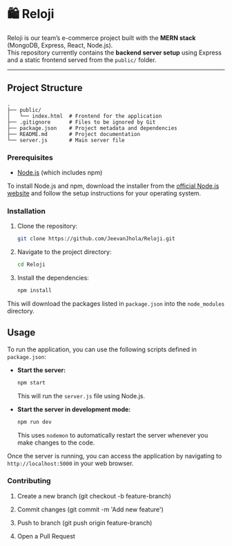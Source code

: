 # 🛍️ Reloji

Reloji is our team’s e-commerce project built with the **MERN stack** (MongoDB, Express, React, Node.js).  
This repository currently contains the **backend server setup** using Express and a static frontend served from the `public/` folder.

---

## Project Structure

```
.
├── public/
│   └── index.html  # Frontend for the application
├── .gitignore      # Files to be ignored by Git
├── package.json    # Project metadata and dependencies
├── README.md       # Project documentation
└── server.js       # Main server file
```

### Prerequisites

*   [Node.js](https://nodejs.org/) (which includes npm)

To install Node.js and npm, download the installer from the [official Node.js website](https://nodejs.org/) and follow the setup instructions for your operating system.

### Installation

1.  Clone the repository:
    ```bash
    git clone https://github.com/JeevanJhola/Reloji.git
    ```
2.  Navigate to the project directory:
    ```bash
    cd Reloji
    ```
    
3.  Install the dependencies:
    ```bash
    npm install
    ```

This will download the packages listed in `package.json` into the `node_modules` directory.

## Usage

To run the application, you can use the following scripts defined in `package.json`:

*   **Start the server:**
    
    ```bash
    npm start
    ```
    
    This will run the `server.js` file using Node.js.
    
*   **Start the server in development mode:**
    
    ```bash
    npm run dev
    ```
    
    This uses `nodemon` to automatically restart the server whenever you make changes to the code.
    

Once the server is running, you can access the application by navigating to `http://localhost:5000` in your web browser.

### Contributing

1. Create a new branch (git checkout -b feature-branch)

2. Commit changes (git commit -m 'Add new feature')

3. Push to branch (git push origin feature-branch)

4. Open a Pull Request
